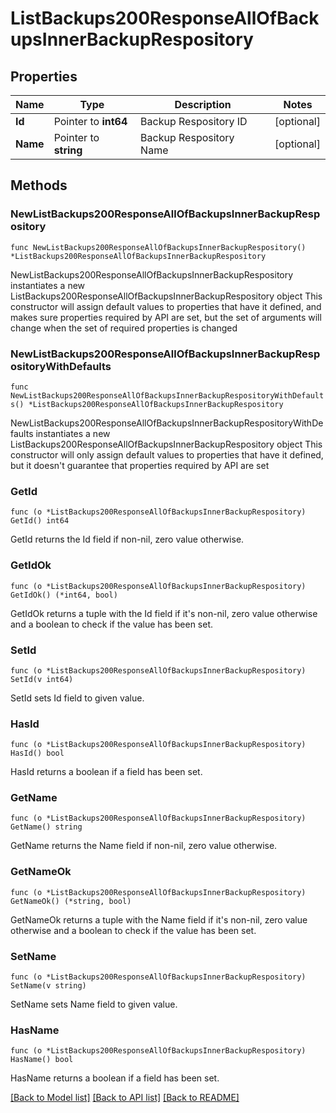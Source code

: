 # ListBackups200ResponseAllOfBackupsInnerBackupRespository

## Properties

Name | Type | Description | Notes
------------ | ------------- | ------------- | -------------
**Id** | Pointer to **int64** | Backup Respository ID | [optional] 
**Name** | Pointer to **string** | Backup Respository Name | [optional] 

## Methods

### NewListBackups200ResponseAllOfBackupsInnerBackupRespository

`func NewListBackups200ResponseAllOfBackupsInnerBackupRespository() *ListBackups200ResponseAllOfBackupsInnerBackupRespository`

NewListBackups200ResponseAllOfBackupsInnerBackupRespository instantiates a new ListBackups200ResponseAllOfBackupsInnerBackupRespository object
This constructor will assign default values to properties that have it defined,
and makes sure properties required by API are set, but the set of arguments
will change when the set of required properties is changed

### NewListBackups200ResponseAllOfBackupsInnerBackupRespositoryWithDefaults

`func NewListBackups200ResponseAllOfBackupsInnerBackupRespositoryWithDefaults() *ListBackups200ResponseAllOfBackupsInnerBackupRespository`

NewListBackups200ResponseAllOfBackupsInnerBackupRespositoryWithDefaults instantiates a new ListBackups200ResponseAllOfBackupsInnerBackupRespository object
This constructor will only assign default values to properties that have it defined,
but it doesn't guarantee that properties required by API are set

### GetId

`func (o *ListBackups200ResponseAllOfBackupsInnerBackupRespository) GetId() int64`

GetId returns the Id field if non-nil, zero value otherwise.

### GetIdOk

`func (o *ListBackups200ResponseAllOfBackupsInnerBackupRespository) GetIdOk() (*int64, bool)`

GetIdOk returns a tuple with the Id field if it's non-nil, zero value otherwise
and a boolean to check if the value has been set.

### SetId

`func (o *ListBackups200ResponseAllOfBackupsInnerBackupRespository) SetId(v int64)`

SetId sets Id field to given value.

### HasId

`func (o *ListBackups200ResponseAllOfBackupsInnerBackupRespository) HasId() bool`

HasId returns a boolean if a field has been set.

### GetName

`func (o *ListBackups200ResponseAllOfBackupsInnerBackupRespository) GetName() string`

GetName returns the Name field if non-nil, zero value otherwise.

### GetNameOk

`func (o *ListBackups200ResponseAllOfBackupsInnerBackupRespository) GetNameOk() (*string, bool)`

GetNameOk returns a tuple with the Name field if it's non-nil, zero value otherwise
and a boolean to check if the value has been set.

### SetName

`func (o *ListBackups200ResponseAllOfBackupsInnerBackupRespository) SetName(v string)`

SetName sets Name field to given value.

### HasName

`func (o *ListBackups200ResponseAllOfBackupsInnerBackupRespository) HasName() bool`

HasName returns a boolean if a field has been set.


[[Back to Model list]](../README.md#documentation-for-models) [[Back to API list]](../README.md#documentation-for-api-endpoints) [[Back to README]](../README.md)


